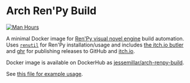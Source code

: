 # Arch Ren'Py Build

[![Man Hours](https://img.shields.io/endpoint?url=https%3A%2F%2Fmh.jessemillar.com%2Fhours%3Frepo%3Dhttps%3A%2F%2Fgithub.com%2Fjessemillar%2Farch-renpy-build.git)](https://jessemillar.com/r/man-hours)

A minimal Docker image for [Ren'Py visual novel engine](https://www.renpy.org/) build automation. Uses [`renutil`](https://github.com/kobaltcore/renutil) for Ren'Py installation/usage and includes [the itch.io butler](https://itch.io/docs/butler/) and [ghr](https://github.com/tcnksm/ghr) for publishing releases to GitHub and [itch.io](https://itch.io).

Docker image is available on DockerHub as [jessemillar/arch-renpy-build](https://hub.docker.com/r/jessemillar/arch-renpy-build/).

See [this file for example usage](https://github.com/jessemillar/arch-renpy-build/blob/master/examples/.circleci/config.yml).

